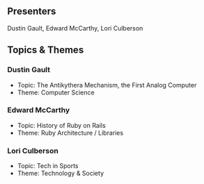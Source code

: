 ## Presenters

Dustin Gault, Edward McCarthy, Lori Culberson

## Topics & Themes

### Dustin Gault

* Topic: The Antikythera Mechanism, the First Analog Computer
* Theme: Computer Science

### Edward McCarthy

* Topic: History of Ruby on Rails
* Theme: Ruby Architecture / Libraries

### Lori Culberson

* Topic: Tech in Sports
* Theme: Technology & Society

